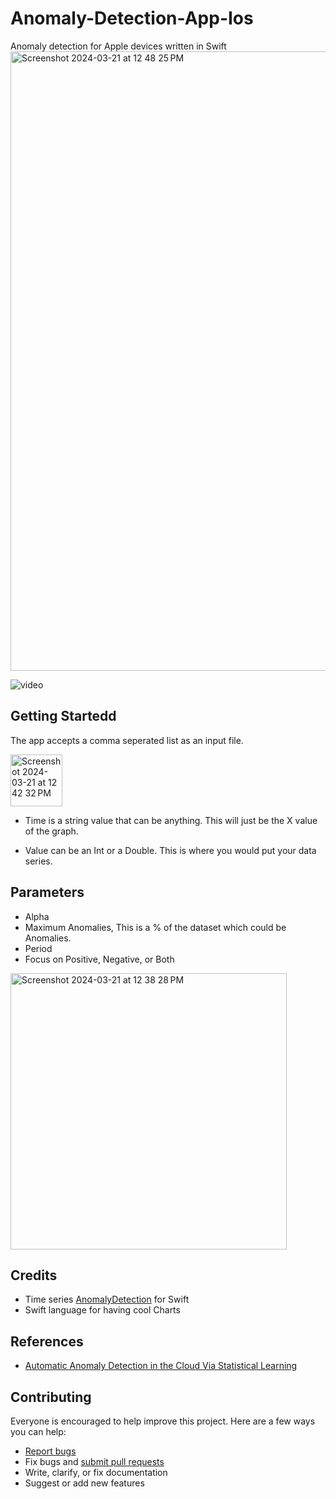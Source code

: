# Anomaly-Detection-App-Ios

Anomaly detection for Apple devices written in Swift
<img width="991" alt="Screenshot 2024-03-21 at 12 48 25 PM" src="https://github.com/ambeckley/Anomaly-Detection-App-Ios/assets/45105699/4d171d3b-b35b-493d-a32b-444beed540ea">


![video](https://github.com/ambeckley/Anomaly-Detection-App-Ios/assets/45105699/78581d04-0d9d-456b-8b6d-36be41000825)



## Getting Startedd

The app accepts a comma seperated list as an input file. 

<img width="83" alt="Screenshot 2024-03-21 at 12 42 32 PM" src="https://github.com/ambeckley/Anomaly-Detection-App-Ios/assets/45105699/1685df41-1d8e-4453-9525-be7c620359f8">

- Time is a string value that can be anything. This will just be the X value of the graph.

- Value can be an Int or a Double. This is where you would put your data series.

## Parameters

- Alpha
- Maximum Anomalies, This is a % of the dataset which could be Anomalies.
- Period
- Focus on Positive, Negative, or Both

<img width="442" alt="Screenshot 2024-03-21 at 12 38 28 PM" src="https://github.com/ambeckley/Anomaly-Detection-App-Ios/assets/45105699/413390ca-4c2c-4732-b8a7-42e13cb82fbd">

## Credits

- Time series [AnomalyDetection](https://github.com/ambeckley/AnomalyDetection-Swift) for Swift
- Swift language for having cool Charts

## References

- [Automatic Anomaly Detection in the Cloud Via Statistical Learning](https://arxiv.org/abs/1704.07706)


## Contributing

Everyone is encouraged to help improve this project. Here are a few ways you can help:

- [Report bugs](https://github.com/ambeckley/Anomaly-Detection-App-Ios/issues)
- Fix bugs and [submit pull requests](https://github.com/ambeckley/Anomaly-Detection-App-Ios/pulls)
- Write, clarify, or fix documentation
- Suggest or add new features

